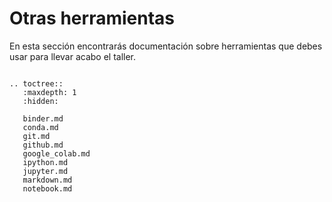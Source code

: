 # Otras herramientas

En esta sección encontrarás documentación sobre herramientas que debes usar
para llevar acabo el taller.

```{eval-rst}

.. toctree::
   :maxdepth: 1
   :hidden:

   binder.md
   conda.md
   git.md
   github.md
   google_colab.md
   ipython.md
   jupyter.md
   markdown.md
   notebook.md

```

